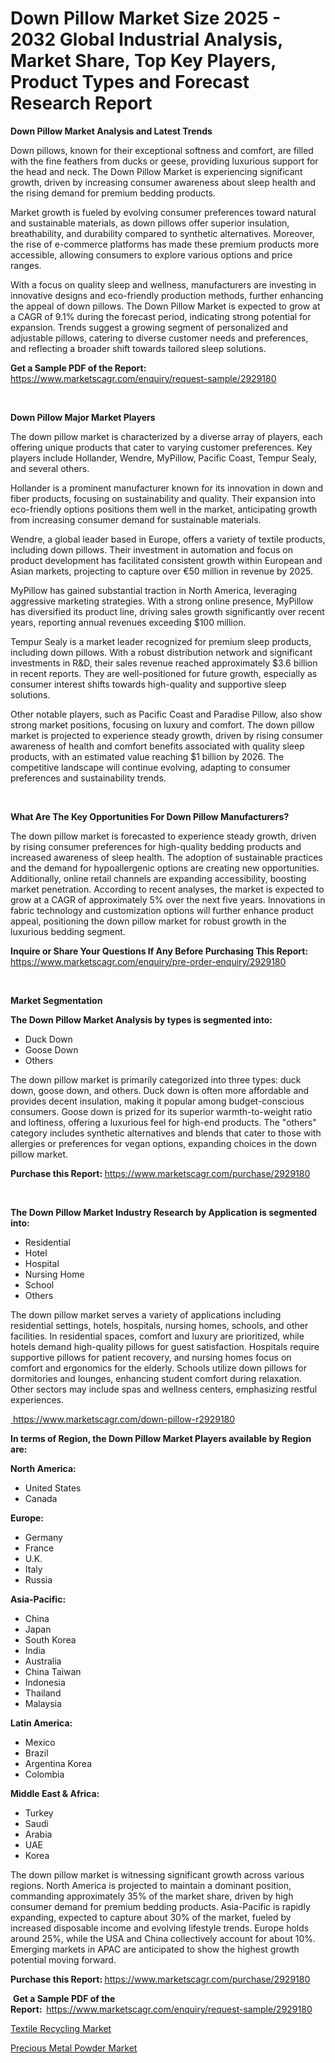 <p><h1>Down Pillow Market Size 2025 - 2032 Global Industrial Analysis, Market Share, Top Key Players, Product Types and Forecast Research Report</h1></p><p><strong>Down Pillow Market Analysis and Latest Trends</strong></p>
<p><p>Down pillows, known for their exceptional softness and comfort, are filled with the fine feathers from ducks or geese, providing luxurious support for the head and neck. The Down Pillow Market is experiencing significant growth, driven by increasing consumer awareness about sleep health and the rising demand for premium bedding products. </p><p>Market growth is fueled by evolving consumer preferences toward natural and sustainable materials, as down pillows offer superior insulation, breathability, and durability compared to synthetic alternatives. Moreover, the rise of e-commerce platforms has made these premium products more accessible, allowing consumers to explore various options and price ranges.</p><p>With a focus on quality sleep and wellness, manufacturers are investing in innovative designs and eco-friendly production methods, further enhancing the appeal of down pillows. The Down Pillow Market is expected to grow at a CAGR of 9.1% during the forecast period, indicating strong potential for expansion. Trends suggest a growing segment of personalized and adjustable pillows, catering to diverse customer needs and preferences, and reflecting a broader shift towards tailored sleep solutions.</p></p>
<p><strong>Get a Sample PDF of the Report:&nbsp;</strong> <a href="https://www.marketscagr.com/enquiry/request-sample/2929180?utm_campaign=2039&utm_medium=2&utm_source=Github&utm_content=ia&utm_term=12032025&utm_id=down-pillow">https://www.marketscagr.com/enquiry/request-sample/2929180</a></p>
<p>&nbsp;</p>
<p><strong>Down Pillow Major Market Players</strong></p>
<p><p>The down pillow market is characterized by a diverse array of players, each offering unique products that cater to varying customer preferences. Key players include Hollander, Wendre, MyPillow, Pacific Coast, Tempur Sealy, and several others. </p><p>Hollander is a prominent manufacturer known for its innovation in down and fiber products, focusing on sustainability and quality. Their expansion into eco-friendly options positions them well in the market, anticipating growth from increasing consumer demand for sustainable materials.</p><p>Wendre, a global leader based in Europe, offers a variety of textile products, including down pillows. Their investment in automation and focus on product development has facilitated consistent growth within European and Asian markets, projecting to capture over €50 million in revenue by 2025.</p><p>MyPillow has gained substantial traction in North America, leveraging aggressive marketing strategies. With a strong online presence, MyPillow has diversified its product line, driving sales growth significantly over recent years, reporting annual revenues exceeding $100 million.</p><p>Tempur Sealy is a market leader recognized for premium sleep products, including down pillows. With a robust distribution network and significant investments in R&D, their sales revenue reached approximately $3.6 billion in recent reports. They are well-positioned for future growth, especially as consumer interest shifts towards high-quality and supportive sleep solutions.</p><p>Other notable players, such as Pacific Coast and Paradise Pillow, also show strong market positions, focusing on luxury and comfort. The down pillow market is projected to experience steady growth, driven by rising consumer awareness of health and comfort benefits associated with quality sleep products, with an estimated value reaching $1 billion by 2026. The competitive landscape will continue evolving, adapting to consumer preferences and sustainability trends.</p></p>
<p>&nbsp;</p>
<p><strong>What Are The Key Opportunities For Down Pillow Manufacturers?</strong></p>
<p><p>The down pillow market is forecasted to experience steady growth, driven by rising consumer preferences for high-quality bedding products and increased awareness of sleep health. The adoption of sustainable practices and the demand for hypoallergenic options are creating new opportunities. Additionally, online retail channels are expanding accessibility, boosting market penetration. According to recent analyses, the market is expected to grow at a CAGR of approximately 5% over the next five years. Innovations in fabric technology and customization options will further enhance product appeal, positioning the down pillow market for robust growth in the luxurious bedding segment.</p></p>
<p><strong>Inquire or Share Your Questions If Any Before Purchasing This Report:</strong> <a href="https://www.marketscagr.com/enquiry/pre-order-enquiry/2929180?utm_campaign=2039&utm_medium=2&utm_source=Github&utm_content=ia&utm_term=12032025&utm_id=down-pillow">https://www.marketscagr.com/enquiry/pre-order-enquiry/2929180</a></p>
<p>&nbsp;</p>
<p><strong>Market Segmentation</strong></p>
<p><strong>The Down Pillow Market Analysis by types is segmented into:</strong></p>
<p><ul><li>Duck Down</li><li>Goose Down</li><li>Others</li></ul></p>
<p><p>The down pillow market is primarily categorized into three types: duck down, goose down, and others. Duck down is often more affordable and provides decent insulation, making it popular among budget-conscious consumers. Goose down is prized for its superior warmth-to-weight ratio and loftiness, offering a luxurious feel for high-end products. The "others" category includes synthetic alternatives and blends that cater to those with allergies or preferences for vegan options, expanding choices in the down pillow market.</p></p>
<p><strong>Purchase this Report:&nbsp;</strong><a href="https://www.marketscagr.com/purchase/2929180?utm_campaign=2039&utm_medium=2&utm_source=Github&utm_content=ia&utm_term=12032025&utm_id=down-pillow">https://www.marketscagr.com/purchase/2929180</a></p>
<p>&nbsp;</p>
<p><strong>The Down Pillow Market Industry Research by Application is segmented into:</strong></p>
<p><ul><li>Residential</li><li>Hotel</li><li>Hospital</li><li>Nursing Home</li><li>School</li><li>Others</li></ul></p>
<p><p>The down pillow market serves a variety of applications including residential settings, hotels, hospitals, nursing homes, schools, and other facilities. In residential spaces, comfort and luxury are prioritized, while hotels demand high-quality pillows for guest satisfaction. Hospitals require supportive pillows for patient recovery, and nursing homes focus on comfort and ergonomics for the elderly. Schools utilize down pillows for dormitories and lounges, enhancing student comfort during relaxation. Other sectors may include spas and wellness centers, emphasizing restful experiences.</p></p>
<p><a href="https://www.marketscagr.com/down-pillow-r2929180?utm_campaign=2039&utm_medium=2&utm_source=Github&utm_content=ia&utm_term=12032025&utm_id=down-pillow">&nbsp;https://www.marketscagr.com/down-pillow-r2929180</a></p>
<p><strong>In terms of Region, the Down Pillow Market Players available by Region are:</strong></p>
<p>
    <p> <strong> North America: </strong>
        <ul>
            <li>United States</li>
            <li>Canada</li>
        </ul>
        </p> 
    <p> <strong> Europe: </strong>
        <ul>
            <li>Germany</li>
            <li>France</li>
            <li>U.K.</li>
            <li>Italy</li>
            <li>Russia</li>
        </ul>
        </p> 
    <p> <strong> Asia-Pacific: </strong>
        <ul>
            <li>China</li>
            <li>Japan</li>
            <li>South Korea</li>
            <li>India</li>
            <li>Australia</li>
            <li>China Taiwan</li>
            <li>Indonesia</li>
            <li>Thailand</li>
            <li>Malaysia</li>
        </ul>
        </p> 
    <p> <strong> Latin America: </strong>
        <ul>
            <li>Mexico</li>
            <li>Brazil</li>
            <li>Argentina Korea</li>
            <li>Colombia</li>
        </ul>
        </p> 
    <p> <strong> Middle East & Africa: </strong>
        <ul>
            <li>Turkey</li>
            <li>Saudi</li>
            <li>Arabia</li>
            <li>UAE</li>
            <li>Korea</li>
        </ul>
    </p>
    </p>
<p><p>The down pillow market is witnessing significant growth across various regions. North America is projected to maintain a dominant position, commanding approximately 35% of the market share, driven by high consumer demand for premium bedding products. Asia-Pacific is rapidly expanding, expected to capture about 30% of the market, fueled by increased disposable income and evolving lifestyle trends. Europe holds around 25%, while the USA and China collectively account for about 10%. Emerging markets in APAC are anticipated to show the highest growth potential moving forward.</p></p>
<p><strong>Purchase this Report: </strong><a href="https://www.marketscagr.com/purchase/2929180?utm_campaign=2039&utm_medium=2&utm_source=Github&utm_content=ia&utm_term=12032025&utm_id=down-pillow">https://www.marketscagr.com/purchase/2929180</a></p>
<p>&nbsp;<strong>Get a Sample PDF of the Report:&nbsp;&nbsp;</strong><a href="https://www.marketscagr.com/enquiry/request-sample/2929180?utm_campaign=2039&utm_medium=2&utm_source=Github&utm_content=ia&utm_term=12032025&utm_id=down-pillow">https://www.marketscagr.com/enquiry/request-sample/2929180</a></p>
<p><strong></strong></p>
<p><p><a href="https://github.com/AKSHATREPORTPRIME/Market-Research-Report-List-7/blob/main/textile-recycling-market.md?utm_campaign=2039&utm_medium=2&utm_source=Github&utm_content=ia&utm_term=12032025&utm_id=down-pillow">Textile Recycling Market</a></p><p><a href="https://github.com/phillpfantis/Market-Research-Report-List-1/blob/main/precious-metal-powder-market.md?utm_campaign=2039&utm_medium=2&utm_source=Github&utm_content=ia&utm_term=12032025&utm_id=down-pillow">Precious Metal Powder Market</a></p></p>